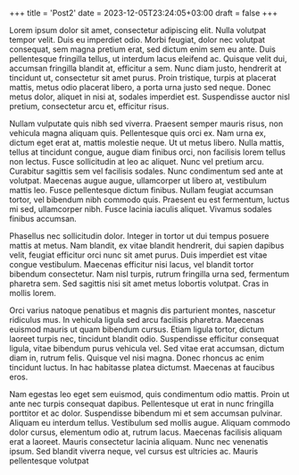 +++
title = 'Post2'
date = 2023-12-05T23:24:05+03:00
draft = false
+++

Lorem ipsum dolor sit amet, consectetur adipiscing elit. Nulla volutpat tempor velit. Duis eu imperdiet odio. Morbi feugiat, dolor nec volutpat consequat, sem magna pretium erat, sed dictum enim sem eu ante. Duis pellentesque fringilla tellus, ut interdum lacus eleifend ac. Quisque velit dui, accumsan fringilla blandit at, efficitur a sem. Nunc diam justo, hendrerit at tincidunt ut, consectetur sit amet purus. Proin tristique, turpis at placerat mattis, metus odio placerat libero, a porta urna justo sed neque. Donec metus dolor, aliquet in nisi at, sodales imperdiet est. Suspendisse auctor nisl pretium, consectetur arcu et, efficitur risus.

Nullam vulputate quis nibh sed viverra. Praesent semper mauris risus, non vehicula magna aliquam quis. Pellentesque quis orci ex. Nam urna ex, dictum eget erat at, mattis molestie neque. Ut ut metus libero. Nulla mattis, tellus at tincidunt congue, augue diam finibus orci, non facilisis lorem tellus non lectus. Fusce sollicitudin at leo ac aliquet. Nunc vel pretium arcu. Curabitur sagittis sem vel facilisis sodales. Nunc condimentum sed ante at volutpat. Maecenas augue augue, ullamcorper ut libero at, vestibulum mattis leo. Fusce pellentesque dictum finibus. Nullam feugiat accumsan tortor, vel bibendum nibh commodo quis. Praesent eu est fermentum, luctus mi sed, ullamcorper nibh. Fusce lacinia iaculis aliquet. Vivamus sodales finibus accumsan.

Phasellus nec sollicitudin dolor. Integer in tortor ut dui tempus posuere mattis at metus. Nam blandit, ex vitae blandit hendrerit, dui sapien dapibus velit, feugiat efficitur orci nunc sit amet purus. Duis imperdiet est vitae congue vestibulum. Maecenas efficitur nisi lacus, vel blandit tortor bibendum consectetur. Nam nisl turpis, rutrum fringilla urna sed, fermentum pharetra sem. Sed sagittis nisi sit amet metus lobortis volutpat. Cras in mollis lorem.

Orci varius natoque penatibus et magnis dis parturient montes, nascetur ridiculus mus. In vehicula ligula sed arcu facilisis pharetra. Maecenas euismod mauris ut quam bibendum cursus. Etiam ligula tortor, dictum laoreet turpis nec, tincidunt blandit odio. Suspendisse efficitur consequat ligula, vitae bibendum purus vehicula vel. Sed vitae erat accumsan, dictum diam in, rutrum felis. Quisque vel nisi magna. Donec rhoncus ac enim tincidunt luctus. In hac habitasse platea dictumst. Maecenas at faucibus eros.

Nam egestas leo eget sem euismod, quis condimentum odio mattis. Proin ut ante nec turpis consequat dapibus. Pellentesque ut erat in nunc fringilla porttitor et ac dolor. Suspendisse bibendum mi et sem accumsan pulvinar. Aliquam eu interdum tellus. Vestibulum sed mollis augue. Aliquam commodo dolor cursus, elementum odio at, rutrum lacus. Maecenas facilisis aliquam erat a laoreet. Mauris consectetur lacinia aliquam. Nunc nec venenatis ipsum. Sed blandit viverra neque, vel cursus est ultricies ac. Mauris pellentesque volutpat